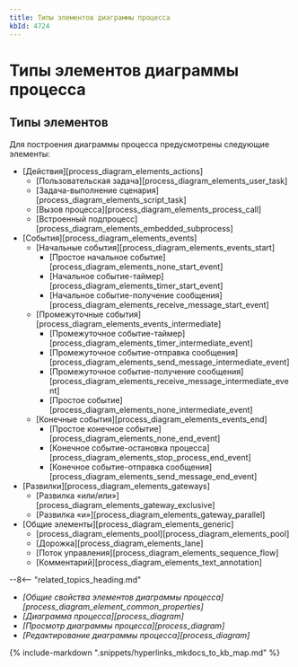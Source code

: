 ```yaml
---
title: Типы элементов диаграммы процесса
kbId: 4724
---
```


# Типы элементов диаграммы процесса

## Типы элементов

Для построения диаграммы процесса предусмотрены следующие элементы:

- [Действия][process_diagram_elements_actions]
  - [Пользовательская задача][process_diagram_elements_user_task]
  - [Задача-выполнение сценария][process_diagram_elements_script_task]
  - [Вызов процесса][process_diagram_elements_process_call]
  - [Встроенный подпроцесс][process_diagram_elements_embedded_subprocess]
- [События][process_diagram_elements_events]
  - [Начальные события][process_diagram_elements_events_start]
    - [Простое начальное событие][process_diagram_elements_none_start_event]
    - [Начальное событие-таймер][process_diagram_elements_timer_start_event]
    - [Начальное событие-получение сообщения][process_diagram_elements_receive_message_start_event]
  - [Промежуточные события][process_diagram_elements_events_intermediate]
    - [Промежуточное событие-таймер][process_diagram_elements_timer_intermediate_event]
    - [Промежуточное событие-отправка сообщения][process_diagram_elements_send_message_intermediate_event]
    - [Промежуточное событие-получение сообщения][process_diagram_elements_receive_message_intermediate_event]
    - [Простое событие][process_diagram_elements_none_intermediate_event]
  - [Конечные события][process_diagram_elements_events_end]
    - [Простое конечное событие][process_diagram_elements_none_end_event]
    - [Конечное событие-остановка процесса][process_diagram_elements_stop_process_end_event]
    - [Конечное событие-отправка сообщения][process_diagram_elements_send_message_end_event]
- [Развилки][process_diagram_elements_gateways]
  - [Развилка «или/или»][process_diagram_elements_gateway_exclusive]
  - [Развилка «и»][process_diagram_elements_gateway_parallel]
- [Общие элементы][process_diagram_elements_generic]
  - [process\_diagram\_elements\_pool][process_diagram_elements_pool]
  - [Дорожка][process_diagram_elements_lane]
  - [Поток управления][process_diagram_elements_sequence_flow]
  - [Комментарий][process_diagram_elements_text_annotation]

--8<-- "related_topics_heading.md"

- *[Общие свойства элементов диаграммы процесса][process_diagram_element_common_properties]*
- *[Диаграмма процесса][process_diagram]*
- *[Просмотр диаграммы процесса][process_diagram]*
- *[Редактирование диаграммы процесса][process_diagram]*

{% include-markdown ".snippets/hyperlinks_mkdocs_to_kb_map.md" %}
